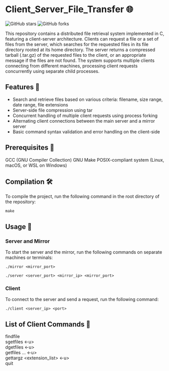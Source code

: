 # Client_Server_File_Transfer 🌐

![GitHub stars](https://img.shields.io/github/stars/dipenkalal/Client_Server_File_Transfer?style=flat-square)
![GitHub forks](https://img.shields.io/github/forks/dipenkalal/Client_Server_File_Transfer?style=flat-square)

This repository contains a distributed file retrieval system implemented in C, featuring a client-server architecture. Clients can request a file or a set of files from the server, which searches for the requested files in its file directory rooted at its home directory. The server returns a compressed tarball (.tar.gz) of the requested files to the client, or an appropriate message if the files are not found. The system supports multiple clients connecting from different machines, processing client requests concurrently using separate child processes.

## Features 🌟

- Search and retrieve files based on various criteria: filename, size range, date range, file extensions
- Server-side file compression using tar
- Concurrent handling of multiple client requests using process forking
- Alternating client connections between the main server and a mirror server
- Basic command syntax validation and error handling on the client-side

## Prerequisites 🔧

GCC (GNU Compiler Collection)
GNU Make
POSIX-compliant system (Linux, macOS, or WSL on Windows)

## Compilation 🛠️
To compile the project, run the following command in the root directory of the repository:
```
make
```

## Usage 🚀
### Server and Mirror
To start the server and the mirror, run the following commands on separate machines or terminals:
```
./mirror <mirror_port>
```
```
./server <server_port> <mirror_ip> <mirror_port>
```
### Client
To connect to the server and send a request, run the following command:
```
./client <server_ip> <port>
```



## List of Client Commands 📜
findfile <filename>
  <br>
sgetfiles <size1> <size2> <-u>
  <br>
dgetfiles <date1> <date2> <-u>
  <br>
getfiles <file1> <file2> ... <file6> <-u>
  <br>
gettargz <extension_list> <-u>
  <br>
quit
<br>
